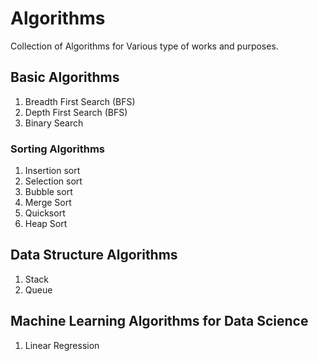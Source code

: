 # Algorithms
Collection of Algorithms for Various type of works and purposes.

## Basic Algorithms
1. Breadth First Search (BFS)
2. Depth First Search (BFS)
3. Binary Search

### Sorting Algorithms
1. Insertion sort
2. Selection sort
3. Bubble sort
4. Merge Sort
5. Quicksort
6. Heap Sort

## Data Structure Algorithms
1. Stack
2. Queue

## Machine Learning Algorithms for Data Science
1. Linear Regression
